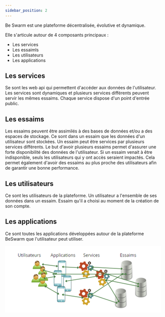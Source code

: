 ```yaml
---
sidebar_position: 2
---
```


Be Swarm est une plateforme décentralisée, évolutive et dynamique.

Elle s'articule autour de 4 composants principaux :

* Les services
* Les essaimls
* Les utilisateurs
* Les applications


## Les services
Se sont les web api qui permettent d'accéder aux données de l'utilisateur.
Les services sont dynamiques et plusieurs services différents peuvent servir les mêmes essaims.
Chaque service dispose d'un point d'entrée public.


## Les essaims
Les essaims peuvent être assimilés à des bases de données et/ou a des espaces de stockage.
Ce sont dans un essaim que les données d'un utilisateur sont stockées.
Un essaim peut être services par plusieurs services différents.
Le but d'avoir plusieurs essaims permet d'assurer une forte disponibilité des données de l'utilisateur.
Si un essaim venait à être indisponible, seuls les utilisateurs qui y ont accès seraient impactés.
Cela permet également d'avoir des essaims au plus proche des utilisateurs afin de garantir une bonne performance.

## Les utilisateurs
Ce sont les utilisateurs de la plateforme.
Un utilisateur a l'ensemble de ses données dans un essaim. Essaim qu'il a choisi au moment de la création de son compte.

## Les applications
Ce sont toutes les applications développées autour de la plateforme BeSwarm que l'utilisateur peut utiliser.

![Schema](img/schema.png)